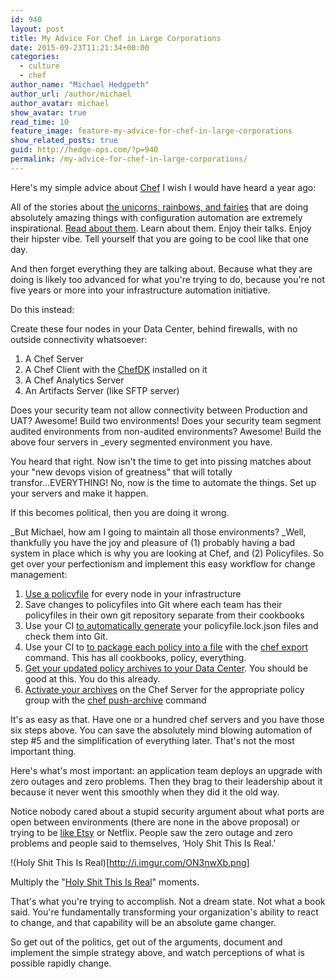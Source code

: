```yaml
---
id: 940
layout: post
title: My Advice For Chef in Large Corporations
date: 2015-09-23T11:21:34+00:00
categories: 
  - culture
  - chef
author_name: "Michael Hedgpeth"
author_url: /author/michael
author_avatar: michael
show_avatar: true
read_time: 10
feature_image: feature-my-advice-for-chef-in-large-corporations 
show_related_posts: true 
guid: http://hedge-ops.com/?p=940
permalink: /my-advice-for-chef-in-large-corporations/
---
```

Here's my simple advice about [Chef](/intrinsic-motivators-leading-to-chef/) I wish I would have heard a year ago:

All of the stories about [the unicorns, rainbows, and fairies](http://www.itskeptic.org/content/devops-unicorns-horses-and-mules) that are doing absolutely amazing things with configuration automation are extremely inspirational. [Read about them](/customizing-chef-book-review/). Learn about them. Enjoy their talks. Enjoy their hipster vibe. Tell yourself that you are going to be cool like that one day.

And then forget everything they are talking about. Because what they are doing is likely too advanced for what you're trying to do, because you're not five years or more into your infrastructure automation initiative.

<!--more-->

Do this instead:

Create these four nodes in your Data Center, behind firewalls, with no outside connectivity whatsoever:

  1. A Chef Server
  2. A Chef Client with the [ChefDK](https://downloads.chef.io/chef-dk/) installed on it
  3. A Chef Analytics Server
  4. An Artifacts Server (like SFTP server)

Does your security team not allow connectivity between Production and UAT? Awesome! Build two environments! Does your security team segment audited environments from non-audited environments? Awesome! Build the above four servers in _every segmented environment you have.

You heard that right. Now isn't the time to get into pissing matches about your "new devops vision of greatness" that will totally transfor...EVERYTHING! No, now is the time to automate the things. Set up your servers and make it happen.

If this becomes political, then you are doing it wrong.

_But Michael, how am I going to maintain all those environments? _Well, thankfully you have the joy and pleasure of (1) probably having a bad system in place which is why you are looking at Chef, and (2) Policyfiles. So get over your perfectionism and implement this easy workflow for change management:

  1. [Use a policyfile](https://docs.chef.io/config_rb_policyfile.html) for every node in your infrastructure
  2. Save changes to policyfiles into Git where each team has their policyfiles in their own git repository separate from their cookbooks
  3. Use your CI [to automatically generate](https://docs.chef.io/ctl_chef.html#chef-install) your policyfile.lock.json files and check them into Git.
  4. Use your CI to [to package each policy into a file](https://docs.chef.io/ctl_chef.html#chef-export) with the [chef export](https://docs.chef.io/ctl_chef.html#chef-export) command. This has all cookbooks, policy, everything.
  5. [Get your updated policy archives to your Data Center](http://lmgtfy.com/?q=how+to+transfer+a+file+from+one+place+to+another). You should be good at this. You do this already.
  6. [Activate your archives](https://docs.chef.io/ctl_chef.html#chef-push-archive) on the Chef Server for the appropriate policy group with the [chef push-archive](https://docs.chef.io/ctl_chef.html#chef-push-archive) command

It's as easy as that. Have one or a hundred chef servers and you have those six steps above. You can save the absolutely mind blowing automation of step #5 and the simplification of everything later. That's not the most important thing.

Here's what's most important: an application team deploys an upgrade with zero outages and zero problems. Then they brag to their leadership about it because it never went this smoothly when they did it the old way.

Notice nobody cared about a stupid security argument about what ports are open between environments (there are none in the above proposal) or trying to be [like Etsy](https://codeascraft.com/) or Netflix. People saw the zero outage and zero problems and people said to themselves, &#8216;Holy Shit This Is Real.'

!(Holy Shit This Is Real)[http://i.imgur.com/ON3nwXb.png]

Multiply the "[Holy Shit This Is Real](http://imgur.com/ON3nwXb)" moments.

That's what you're trying to accomplish. Not a dream state. Not what a book said. You're fundamentally transforming your organization's ability to react to change, and that capability will be an absolute game changer.

So get out of the politics, get out of the arguments, document and implement the simple strategy above, and watch perceptions of what is possible rapidly change.